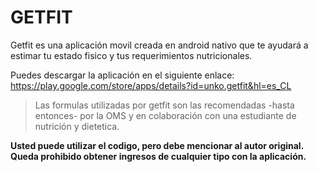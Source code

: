 # GETFIT

Getfit es una aplicación movil creada en android nativo que te ayudará a estimar tu estado fisico y tus requerimientos nutricionales.

Puedes descargar la aplicación en el siguiente enlace:
https://play.google.com/store/apps/details?id=unko.getfit&hl=es_CL

>Las formulas utilizadas por getfit son las recomendadas -hasta entonces- por la OMS y en colaboración con una estudiante de nutrición y dietetica.

**Usted puede utilizar el codigo, pero debe mencionar al autor original.
Queda prohibido obtener ingresos de cualquier tipo con la aplicación.**
